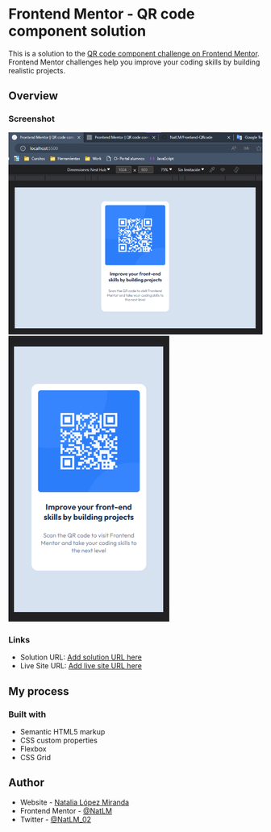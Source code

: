 # Frontend Mentor - QR code component solution

This is a solution to the [QR code component challenge on Frontend Mentor](https://www.frontendmentor.io/challenges/qr-code-component-iux_sIO_H). Frontend Mentor challenges help you improve your coding skills by building realistic projects. 


## Overview

### Screenshot

![](./screen-desktop.png)
![](./screen-movile.png)


### Links

- Solution URL: [Add solution URL here](https://github.com/NatLM/Frontend-QRcode)
- Live Site URL: [Add live site URL here]()


## My process

### Built with

- Semantic HTML5 markup
- CSS custom properties
- Flexbox
- CSS Grid


## Author

- Website - [Natalia López Miranda](https://natlm.github.io/)
- Frontend Mentor - [@NatLM](https://www.frontendmentor.io/profile/NatLM)
- Twitter - [@NatLM_02](https://www.twitter.com/NatLM_02)